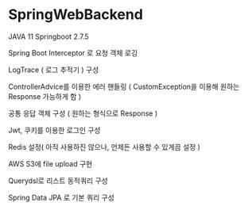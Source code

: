 # SpringWebBackend
JAVA 11
Springboot 2.7.5


Spring Boot Interceptor 로 요청 객체 로깅

LogTrace ( 로그 추적기 ) 구성

ControllerAdvice를 이용한 에러 핸들링 ( CustomException을 이용해 원하는 Response 가능하게 함 )

공통 응답 객체 구성 ( 원하는 형식으로 Response )

Jwt, 쿠키를 이용한 로그인 구성

Redis 설정( 아직 사용하진 않으나, 언제든 사용할 수 있게끔 설정 )

AWS S3에 file upload 구현

Querydsl로 리스트 동적쿼리 구성

Spring Data JPA 로 기본 쿼리 구성

